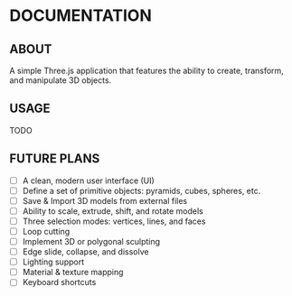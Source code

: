 # DOCUMENTATION

## ABOUT
A simple Three.js application that features the ability to create, transform, and manipulate 3D objects.

## USAGE
TODO

## FUTURE PLANS

- [ ] A clean, modern user interface (UI)
- [ ] Define a set of primitive objects: pyramids, cubes, spheres, etc.
- [ ] Save & Import 3D models from external files
- [ ] Ability to scale, extrude, shift, and rotate models
- [ ] Three selection modes: vertices, lines, and faces 
- [ ] Loop cutting
- [ ] Implement 3D or polygonal sculpting
- [ ] Edge slide, collapse, and dissolve
- [ ] Lighting support
- [ ] Material & texture mapping
- [ ] Keyboard shortcuts